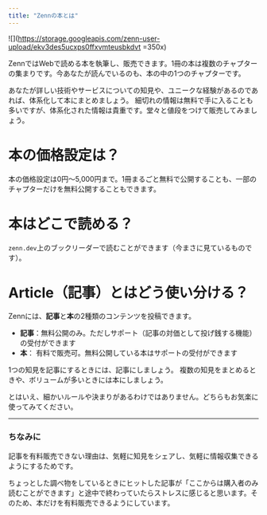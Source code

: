 ```yaml
---
title: "Zennの本とは"
---
```


![](https://storage.googleapis.com/zenn-user-upload/ekv3des5ucxps0ffxvmteusbkdvt =350x)

ZennではWebで読める本を執筆し、販売できます。1冊の本は複数のチャプターの集まりです。今あなたが読んでいるのも、本の中の1つのチャプターです。

あなたが詳しい技術やサービスについての知見や、ユニークな経験があるのであれば、体系化して本にまとめましょう。 細切れの情報は無料で手に入ることも多いですが、体系化された情報は貴重です。堂々と値段をつけて販売してみましょう。


# 本の価格設定は？
本の価格設定は0円〜5,000円まで。1冊まるごと無料で公開することも、一部のチャプターだけを無料公開することもできます。

# 本はどこで読める？
`zenn.dev`上のブックリーダーで読むことができます（今まさに見ているものです）。

# Article（記事）とはどう使い分ける？
Zennには、**記事**と**本**の2種類のコンテンツを投稿できます。
- **記事**：無料公開のみ。ただしサポート（記事の対価として投げ銭する機能）の受付ができます
- **本**： 有料で販売可。無料公開している本はサポートの受付ができます

1つの知見を記事にするときには、記事にしましょう。
複数の知見をまとめるときや、ボリュームが多いときには本にしましょう。

とはいえ、細かいルールや決まりがあるわけではありません。どちらもお気楽に使ってみてください。

-----


### ちなみに
記事を有料販売できない理由は、気軽に知見をシェアし、気軽に情報収集できるようにするためです。

ちょっとした調べ物をしているときにヒットした記事が「ここからは購入者のみ読むことができます」と途中で終わっていたらストレスに感じると思います。そのため、本だけを有料販売できるようにしています。


